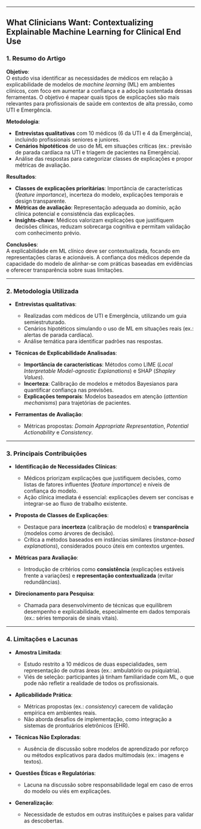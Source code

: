 ***
## What Clinicians Want: Contextualizing Explainable Machine Learning for Clinical End Use

### 1. **Resumo do Artigo**  

**Objetivo**:  
O estudo visa identificar as necessidades de médicos em relação à explicabilidade de modelos de *machine learning* (ML) em ambientes clínicos, com foco em aumentar a confiança e a adoção sustentada dessas ferramentas. O objetivo é mapear quais tipos de explicações são mais relevantes para profissionais de saúde em contextos de alta pressão, como UTI e Emergência.  

**Metodologia**:  
- **Entrevistas qualitativas** com 10 médicos (6 da UTI e 4 da Emergência), incluindo profissionais seniores e juniores.  
- **Cenários hipotéticos** de uso de ML em situações críticas (ex.: previsão de parada cardíaca na UTI e triagem de pacientes na Emergência).  
- Análise das respostas para categorizar classes de explicações e propor métricas de avaliação.  

**Resultados**:  
- **Classes de explicações prioritárias**: Importância de características (*feature importance*), incerteza do modelo, explicações temporais e design transparente.  
- **Métricas de avaliação**: Representação adequada ao domínio, ação clínica potencial e consistência das explicações.  
- **Insights-chave**: Médicos valorizam explicações que justifiquem decisões clínicas, reduzam sobrecarga cognitiva e permitam validação com conhecimento prévio.  

**Conclusões**:  
A explicabilidade em ML clínico deve ser contextualizada, focando em representações claras e acionáveis. A confiança dos médicos depende da capacidade do modelo de alinhar-se com práticas baseadas em evidências e oferecer transparência sobre suas limitações.  

***
### 2. **Metodologia Utilizada**  

- **Entrevistas qualitativas**:  
  - Realizadas com médicos de UTI e Emergência, utilizando um guia semiestruturado.  
  - Cenários hipotéticos simulando o uso de ML em situações reais (ex.: alertas de parada cardíaca).  
  - Análise temática para identificar padrões nas respostas.  

- **Técnicas de Explicabilidade Analisadas**:  
  - **Importância de características**: Métodos como LIME (*Local Interpretable Model-agnostic Explanations*) e SHAP (*Shapley Values*).  
  - **Incerteza**: Calibração de modelos e métodos Bayesianos para quantificar confiança nas previsões.  
  - **Explicações temporais**: Modelos baseados em atenção (*attention mechanisms*) para trajetórias de pacientes.  

- **Ferramentas de Avaliação**:  
  - Métricas propostas: *Domain Appropriate Representation*, *Potential Actionability* e *Consistency*.  

***
### 3. **Principais Contribuições**  

- **Identificação de Necessidades Clínicas**:  
  - Médicos priorizam explicações que justifiquem decisões, como listas de fatores influentes (*feature importance*) e níveis de confiança do modelo.  
  - Ação clínica imediata é essencial: explicações devem ser concisas e integrar-se ao fluxo de trabalho existente.  

- **Proposta de Classes de Explicações**:  
  - Destaque para **incerteza** (calibração de modelos) e **transparência** (modelos como árvores de decisão).  
  - Crítica a métodos baseados em instâncias similares (*instance-based explanations*), considerados pouco úteis em contextos urgentes.  

- **Métricas para Avaliação**:  
  - Introdução de critérios como **consistência** (explicações estáveis frente a variações) e **representação contextualizada** (evitar redundâncias).  

- **Direcionamento para Pesquisa**:  
  - Chamada para desenvolvimento de técnicas que equilibrem desempenho e explicabilidade, especialmente em dados temporais (ex.: séries temporais de sinais vitais).  

***
### 4. **Limitações e Lacunas**  

- **Amostra Limitada**:  
  - Estudo restrito a 10 médicos de duas especialidades, sem representação de outras áreas (ex.: ambulatório ou psiquiatria).  
  - Viés de seleção: participantes já tinham familiaridade com ML, o que pode não refletir a realidade de todos os profissionais.  

- **Aplicabilidade Prática**:  
  - Métricas propostas (ex.: *consistency*) carecem de validação empírica em ambientes reais.  
  - Não aborda desafios de implementação, como integração a sistemas de prontuários eletrônicos (EHR).  

- **Técnicas Não Exploradas**:  
  - Ausência de discussão sobre modelos de aprendizado por reforço ou métodos explicativos para dados multimodais (ex.: imagens e textos).  

- **Questões Éticas e Regulatórias**:  
  - Lacuna na discussão sobre responsabilidade legal em caso de erros do modelo ou viés em explicações.  

- **Generalização**:  
  - Necessidade de estudos em outras instituições e países para validar as descobertas.  